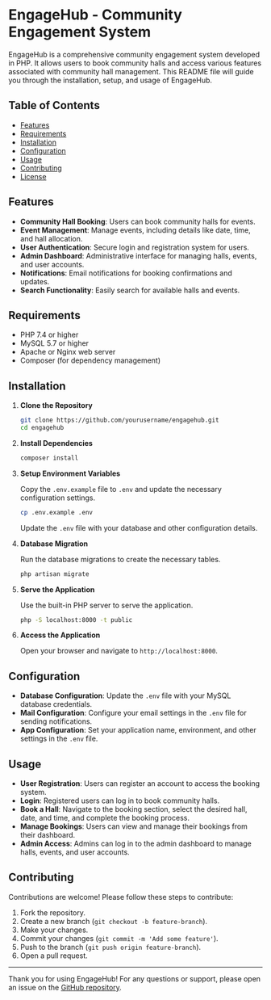 # EngageHub - Community Engagement System

EngageHub is a comprehensive community engagement system developed in PHP. It allows users to book community halls and access various features associated with community hall management. This README file will guide you through the installation, setup, and usage of EngageHub.

## Table of Contents

- [Features](#features)
- [Requirements](#requirements)
- [Installation](#installation)
- [Configuration](#configuration)
- [Usage](#usage)
- [Contributing](#contributing)
- [License](#license)

## Features

- **Community Hall Booking**: Users can book community halls for events.
- **Event Management**: Manage events, including details like date, time, and hall allocation.
- **User Authentication**: Secure login and registration system for users.
- **Admin Dashboard**: Administrative interface for managing halls, events, and user accounts.
- **Notifications**: Email notifications for booking confirmations and updates.
- **Search Functionality**: Easily search for available halls and events.

## Requirements

- PHP 7.4 or higher
- MySQL 5.7 or higher
- Apache or Nginx web server
- Composer (for dependency management)

## Installation

1. **Clone the Repository**

    ```bash
    git clone https://github.com/yourusername/engagehub.git
    cd engagehub
    ```

2. **Install Dependencies**

    ```bash
    composer install
    ```

3. **Setup Environment Variables**

    Copy the `.env.example` file to `.env` and update the necessary configuration settings.

    ```bash
    cp .env.example .env
    ```

    Update the `.env` file with your database and other configuration details.

4. **Database Migration**

    Run the database migrations to create the necessary tables.

    ```bash
    php artisan migrate
    ```

5. **Serve the Application**

    Use the built-in PHP server to serve the application.

    ```bash
    php -S localhost:8000 -t public
    ```

6. **Access the Application**

    Open your browser and navigate to `http://localhost:8000`.

## Configuration

- **Database Configuration**: Update the `.env` file with your MySQL database credentials.
- **Mail Configuration**: Configure your email settings in the `.env` file for sending notifications.
- **App Configuration**: Set your application name, environment, and other settings in the `.env` file.

## Usage

- **User Registration**: Users can register an account to access the booking system.
- **Login**: Registered users can log in to book community halls.
- **Book a Hall**: Navigate to the booking section, select the desired hall, date, and time, and complete the booking process.
- **Manage Bookings**: Users can view and manage their bookings from their dashboard.
- **Admin Access**: Admins can log in to the admin dashboard to manage halls, events, and user accounts.

## Contributing

Contributions are welcome! Please follow these steps to contribute:

1. Fork the repository.
2. Create a new branch (`git checkout -b feature-branch`).
3. Make your changes.
4. Commit your changes (`git commit -m 'Add some feature'`).
5. Push to the branch (`git push origin feature-branch`).
6. Open a pull request.


---

Thank you for using EngageHub! For any questions or support, please open an issue on the [GitHub repository](https://github.com/yourusername/engagehub/issues).
